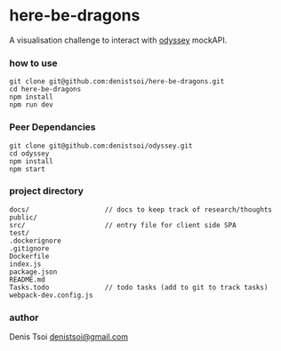 # here-be-dragons

A visualisation challenge to interact with [odyssey](https://github.com/denistsoi/odyssey) mockAPI.

### how to use

    git clone git@github.com:denistsoi/here-be-dragons.git
    cd here-be-dragons
    npm install
    npm run dev

### Peer Dependancies

    git clone git@github.com:denistsoi/odyssey.git
    cd odyssey
    npm install
    npm start

### project directory

    docs/                   // docs to keep track of research/thoughts
    public/
    src/                    // entry file for client side SPA
    test/
    .dockerignore
    .gitignore
    Dockerfile
    index.js
    package.json
    README.md
    Tasks.todo              // todo tasks (add to git to track tasks)
    webpack-dev.config.js


### author
Denis Tsoi <denistsoi@gmail.com>